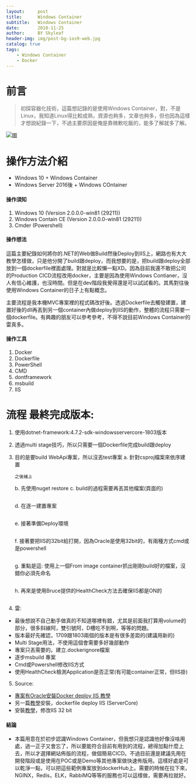 ```yaml
---
layout:     post
title:      Windows Container
subtitle:   Windows Container
date:       2018-11-25
author:     BY Skyleaf
header-img: img/post-bg-ios9-web.jpg
catalog: true
tags:
    - Windows Container
    - Docker
---
```

# 前言

>初探容器化技術，這篇想記錄的是使用Windows Container，對，不是Linux，我知道Linux得比較成熟，資源也夠多，文章也夠多，但也因為這樣才想說紀錄一下，不過主要原因是俺是靠微軟吃飯的，能多了解就多了解。


![圖](https://images.unsplash.com/photo-1494412651409-8963ce7935a7?ixlib=rb-1.2.1&ixid=eyJhcHBfaWQiOjEyMDd9&auto=format&fit=crop&w=1050&q=80)
# 操作方法介紹

- Windows 10 + Windows Container
- Windows Server 2016後 + Windows COntainer

#### 操作須知

1. Windows 10 (Version 2.0.0.0-win81 (29211))
2. Windows Contain CE (Version 2.0.0.0-win81 (29211))
3. Cmder (Powershell)


#### 操作想法

這篇主要紀錄如何將你的.NET的Web做Build然後Deploy到IIS上，網路也有大大教學怎樣做，只是他分開了build跟deploy，而我想要的是，把build跟deploy全部放到一個dockerfile裡面處理。對就是比較懶一點XD。因為目前我還不敢把公司的Production CICD流程改用docker，主要是因為使用Windows Contianer，沒人有信心維護，也沒時間。但是在dev階段我覺得還是可以試試看的。其馬對往後使用Windows Container的日子上有點概念。

主要流程是我本機MVC專案裡的程式碼改好後。透過Dockerfile去觸發建置，建置好後的dll再丟到另一個container內做deploy到IIS的動作，整體的流程只需要一個dockerfile。有興趣的朋友可以參考參考，不得不說目前Windows Container的雷真多。

#### 操作工具

1. Docker
2. Dockerfile
3. PowerShell
4. CMD
5. dontframework
6. msbuild
7. IIS

# 流程 最終完成版本:
1. 使用dotnet-framework:4.7.2-sdk-windowsservercore-1803版本
2. 透過multi stage技巧，所以只需要一個Dockerfile完成build跟deploy
3. 目的是要build WebApi專案，所以沒丟test專案
    a. 針對csproj檔案來依序建置

    ```
    之後補上
    ```	
    b. 先使用nuget restore
    c. build的過程需要再丟其他檔案(頁面的)
    ```

    ```	
    d. 在逐一建置專案
    ```

    ```	
    e. 接著準備Deploy環境
    ```

    ```	
    f. 接著要把IIS的32bit給打開，因為Oracle是使用32bit的，有兩種方式cmd或是powershell
    ```

    ```	
    g. 重點是這: 使用上一個From image container抓出剛剛build好的檔案，沒錯你必須先命名
    ```

    ```	
    h. 再來是使用Bruce提供的HealthCheck方法去確保IIS都是ON的
    ```

    ```	

4. 雷:
- 最後想說不自己動手做真的不知道哪裡有錯，尤其是前面我打算用volume的部分，很多斜線阿，雙引號阿，D槽吃不到啊，等等的問題。
- 版本最好先確認，1709跟1803兩個的版本是有很多差距的(建議用新的)
- Multi Stage用法，不使用這個會需要多好幾部動作
- 專案只丟需要的。建立.dockerignore檔案
- 逐步msbuild 專案
- Cmd或Powershell修改IIS方式
- 使用HealthCheck檢測Application是否正常(有可能container正常，但IIS掛)

5. Source: 
- [專案有Oracle安裝Docker deploy IIS 教學](http://www.codesin.net/post/Oracle_ODAC/) 
- 另一篇[教學](https://www.red-gate.com/simple-talk/sysadmin/virtualization/working-windows-containers-docker-running/)安裝，dockerfile deploy IIS (ServerCore)
- 安裝[教學](http://stevenfollis.com/2017/10/05/access-database-windows-container/)，修改IIS 32 bit

#### 結論

- 本篇用意在於初步認識Windows Container，但我想只是認識他好像沒啥用處，過一正子又會忘了，所以要能符合目前有用到的流程，總得加點什麼上去，所以才選擇網站佈版的流程，做個簡易CICD。不過目前還是建議先用在開發階段或是使用在POC或是Demo等其他專案做快速佈版用。這樣好處是可以乾淨一點，可以把這些範例專案放到dockerHub上。需要的時候在拉下來，NGINX，Redis，ELK，RabbiMQ等等的服務也可以這樣做，需要再拉就好。

```

```	
		

